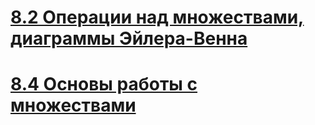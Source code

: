 # [8.2 Операции над множествами, диаграммы Эйлера-Венна](https://stepik.org/lesson/479457/step/14?unit=470432)

# [8.4 Основы работы с множествами](https://stepik.org/lesson/481525/step/6?unit=472630)
